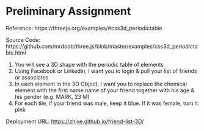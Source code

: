 <h1><br>Preliminary Assignment</br></h1>

<p>Reference: https://threejs.org/examples/#css3d_periodictable</p>
<p>Source Code: https://github.com/mrdoob/three.js/blob/master/examples/css3d_periodictable.html</p>

1. You will see a 3D shape with the periodic table of elements
2. Using Facebook or Linkedin, I want you to login & pull your list of friends or associates
3. In each element in the 3D Object, I want you to replace the chemical element with the first name name of your friend together with his age & his gender (e.g. MARK, 23 M)
4. For each tile, if your friend was male, keep it blue. If it was female, turn it pink

Deployment URL: https://zhixe.github.io/friend-list-3D/
